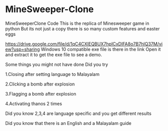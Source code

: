 # MineSweeper-Clone
MineSweeperClone Code
This is the replica of Minesweeper game in python
But its not just a copy there is so many custom features and easter eggs

https://drive.google.com/file/d/1qC4CXIEQBUX7hpICxDlFA8o7B7hlQ37M/view?usp=sharing
Windows 10 compatible exe file is there in the link
Open it and extract it to get the exe file to see a demo.

Some things you might not have done
Did you try

1.Closing after setting language to Malayalam

2.Clicking a bomb after explosion

3.Flagging a bomb after explosion

4.Activating thanos 2 times

Did you know 2,3,4 are language specific and you get different results

Did you know that there is an English and a Malayalam guide
